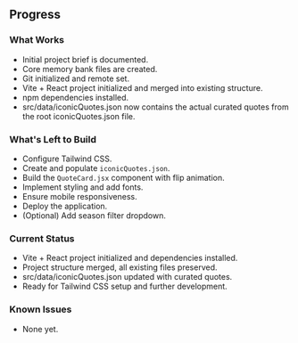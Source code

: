 ## Progress

### What Works
- Initial project brief is documented.
- Core memory bank files are created.
- Git initialized and remote set.
- Vite + React project initialized and merged into existing structure.
- npm dependencies installed.
- src/data/iconicQuotes.json now contains the actual curated quotes from the root iconicQuotes.json file.

### What's Left to Build
- Configure Tailwind CSS.
- Create and populate `iconicQuotes.json`.
- Build the `QuoteCard.jsx` component with flip animation.
- Implement styling and add fonts.
- Ensure mobile responsiveness.
- Deploy the application.
- (Optional) Add season filter dropdown.

### Current Status
- Vite + React project initialized and dependencies installed.
- Project structure merged, all existing files preserved.
- src/data/iconicQuotes.json updated with curated quotes.
- Ready for Tailwind CSS setup and further development.

### Known Issues
- None yet.
